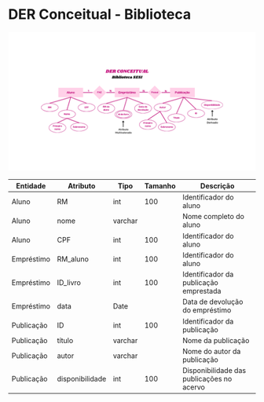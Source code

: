 # DER Conceitual - Biblioteca

<img src="biblioteca.png">

| Entidade | Atributo | Tipo | Tamanho | Descrição |
| --- | --- | --- | --- | --- |
|Aluno|RM|int|100|Identificador do aluno|
|Aluno|nome|varchar||Nome completo do aluno|
|Aluno|CPF|int|100|Identificador do aluno|
|Empréstimo|RM_aluno|int|100|Identificador do aluno|
|Empréstimo|ID_livro|int|100|Identificador da publicação emprestada|
|Empréstimo|data|Date||Data de devolução do empréstimo|
|Publicação|ID|int|100|Identificador da publicação|
|Publicação|título|varchar||Nome da publicação|
|Publicação|autor|varchar||Nome do autor da publicação|
|Publicação|disponibilidade|int|100|Disponibilidade das publicações no acervo|
